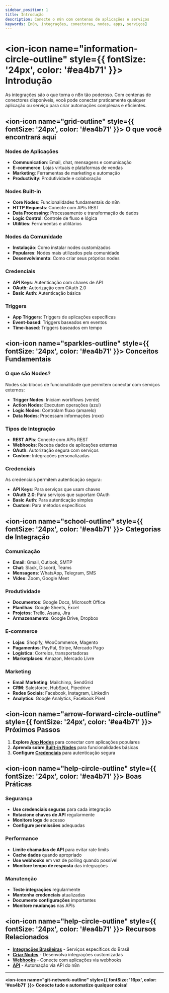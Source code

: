 ```yaml
---
sidebar_position: 1
title: Introdução
description: Conecte o n8n com centenas de aplicações e serviços
keywords: [n8n, integrações, conectores, nodes, apps, serviços]
---
```


# <ion-icon name="information-circle-outline" style={{ fontSize: '24px', color: '#ea4b71' }}></ion-icon> Introdução

As integrações são o que torna o n8n tão poderoso. Com centenas de conectores disponíveis, você pode conectar praticamente qualquer aplicação ou serviço para criar automações complexas e eficientes.

## <ion-icon name="grid-outline" style={{ fontSize: '24px', color: '#ea4b71' }}></ion-icon> O que você encontrará aqui

### Nodes de Aplicações

- **Communication**: Email, chat, mensagens e comunicação
- **E-commerce**: Lojas virtuais e plataformas de vendas
- **Marketing**: Ferramentas de marketing e automação
- **Productivity**: Produtividade e colaboração

### Nodes Built-in

- **Core Nodes**: Funcionalidades fundamentais do n8n
- **HTTP Requests**: Conecte com APIs REST
- **Data Processing**: Processamento e transformação de dados
- **Logic Control**: Controle de fluxo e lógica
- **Utilities**: Ferramentas e utilitários

### Nodes da Comunidade

- **Instalação**: Como instalar nodes customizados
- **Populares**: Nodes mais utilizados pela comunidade
- **Desenvolvimento**: Como criar seus próprios nodes

### Credenciais

- **API Keys**: Autenticação com chaves de API
- **OAuth**: Autorização com OAuth 2.0
- **Basic Auth**: Autenticação básica

### Triggers

- **App Triggers**: Triggers de aplicações específicas
- **Event-based**: Triggers baseados em eventos
- **Time-based**: Triggers baseados em tempo

## <ion-icon name="sparkles-outline" style={{ fontSize: '24px', color: '#ea4b71' }}></ion-icon> Conceitos Fundamentais

### O que são Nodes?

Nodes são blocos de funcionalidade que permitem conectar com serviços externos:

- **Trigger Nodes**: Iniciam workflows (verde)
- **Action Nodes**: Executam operações (azul)
- **Logic Nodes**: Controlam fluxo (amarelo)
- **Data Nodes**: Processam informações (roxo)

### Tipos de Integração

- **REST APIs**: Conecte com APIs REST
- **Webhooks**: Receba dados de aplicações externas
- **OAuth**: Autorização segura com serviços
- **Custom**: Integrações personalizadas

### Credenciais

As credenciais permitem autenticação segura:

- **API Keys**: Para serviços que usam chaves
- **OAuth 2.0**: Para serviços que suportam OAuth
- **Basic Auth**: Para autenticação simples
- **Custom**: Para métodos específicos

## <ion-icon name="school-outline" style={{ fontSize: '24px', color: '#ea4b71' }}></ion-icon> Categorias de Integração

### Comunicação

- **Email**: Gmail, Outlook, SMTP
- **Chat**: Slack, Discord, Teams
- **Mensagens**: WhatsApp, Telegram, SMS
- **Vídeo**: Zoom, Google Meet

### Produtividade

- **Documentos**: Google Docs, Microsoft Office
- **Planilhas**: Google Sheets, Excel
- **Projetos**: Trello, Asana, Jira
- **Armazenamento**: Google Drive, Dropbox

### E-commerce

- **Lojas**: Shopify, WooCommerce, Magento
- **Pagamentos**: PayPal, Stripe, Mercado Pago
- **Logística**: Correios, transportadoras
- **Marketplaces**: Amazon, Mercado Livre

### Marketing

- **Email Marketing**: Mailchimp, SendGrid
- **CRM**: Salesforce, HubSpot, Pipedrive
- **Redes Sociais**: Facebook, Instagram, LinkedIn
- **Analytics**: Google Analytics, Facebook Pixel

## <ion-icon name="arrow-forward-circle-outline" style={{ fontSize: '24px', color: '#ea4b71' }}></ion-icon> Próximos Passos

1. **Explore [App Nodes](./app-nodes/)** para conectar com aplicações populares
2. **Aprenda sobre [Built-in Nodes](./builtin-nodes/)** para funcionalidades básicas
3. **Configure [Credenciais](./credential-nodes/)** para autenticação segura

## <ion-icon name="help-circle-outline" style={{ fontSize: '24px', color: '#ea4b71' }}></ion-icon> Boas Práticas

### Segurança

- **Use credenciais seguras** para cada integração
- **Rotacione chaves de API** regularmente
- **Monitore logs** de acesso
- **Configure permissões** adequadas

### Performance

- **Limite chamadas de API** para evitar rate limits
- **Cache dados** quando apropriado
- **Use webhooks** em vez de polling quando possível
- **Monitore tempo de resposta** das integrações

### Manutenção

- **Teste integrações** regularmente
- **Mantenha credenciais** atualizadas
- **Documente configurações** importantes
- **Monitore mudanças** nas APIs

## <ion-icon name="help-circle-outline" style={{ fontSize: '24px', color: '#ea4b71' }}></ion-icon> Recursos Relacionados

- **[Integrações Brasileiras](../integracoes-br/)** - Serviços específicos do Brasil
- **[Criar Nodes](./criar-nodes/)** - Desenvolva integrações customizadas
- **[Webhooks](./webhooks)** - Conecte com aplicações via webhooks
- **[API](../api/)** - Automação via API do n8n

---

**<ion-icon name="git-network-outline" style={{ fontSize: '16px', color: '#ea4b71' }}></ion-icon> Conecte tudo e automatize qualquer coisa!**
